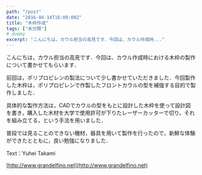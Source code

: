 ```yaml
---
path: "/post"
date: "2016-04-14T16:00:00Z"
title: "木枠作成"
tags: ["未分類"]
# dummy
excerpt: "こんにちは，カウル担当の高見です．今回は、カウル作成時..."
---
```




[](14-1.jpg)こんにちは，カウル担当の高見です．今回は、カウル作成時における木枠の製作について書かせてもらいます．

前回は，ポリプロピレンの製法について少し書かせていただきました．今回製作した木枠は，ポリプロピレンで作製したフロントカウルの型を補強する目的で製作しました．

具体的な製作方法は，CADでカウルの型をもとに設計した木枠を使って設計図を書き，購入した木材を大学で使用許可が下りたレーザーカッターで切り，それを組み立てる，という手法を用いました．

普段では見ることのできない機材，器具を用いて製作を行ったので，新鮮な体験ができたとともに，良い勉強になりました．

Text：Yuhei Takami

[http://www.grandelfino.net](http://www.grandelfino.net)


